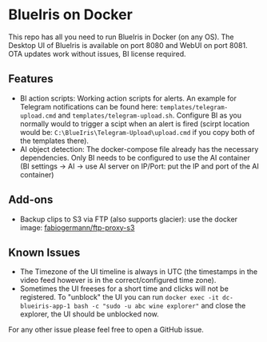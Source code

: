 # BlueIris on Docker

This repo has all you need to run BlueIris in Docker (on any OS).
The Desktop UI of BlueIris is available on port 8080 and WebUI on port 8081.
OTA updates work without issues, BI license required.

## Features
- BI action scripts: Working action scripts for alerts. An example for Telegram notifications can be found here: `templates/telegram-upload.cmd` and `templates/telegram-upload.sh`. Configure BI as you normally would to trigger a scipt when an alert is fired (scirpt location would be: `C:\BlueIris\Telegram-Upload\upload.cmd` if you copy both of the templates there).
- AI object detection: The docker-compose file already has the necessary dependencies. Only BI needs to be configured to use the AI container (BI settings -> AI -> use AI server on IP/Port: put the IP and port of the AI container)

## Add-ons
- Backup clips to S3 via FTP (also supports glacier): use the docker image: [fabiogermann/ftp-proxy-s3](https://github.com/fabiogermann/ftp-proxy-s3) 

## Known Issues
- The Timezone of the UI timeline is always in UTC (the timestamps in the video feed however is in the correct/configured time zone).
- Sometimes the UI freeses for a short time and clicks will not be registered. To "unblock" the UI you can run `docker exec -it dc-blueiris-app-1 bash -c "sudo -u abc wine explorer"` and close the explorer, the UI should be unblocked now.

For any other issue please feel free to open a GitHub issue.
